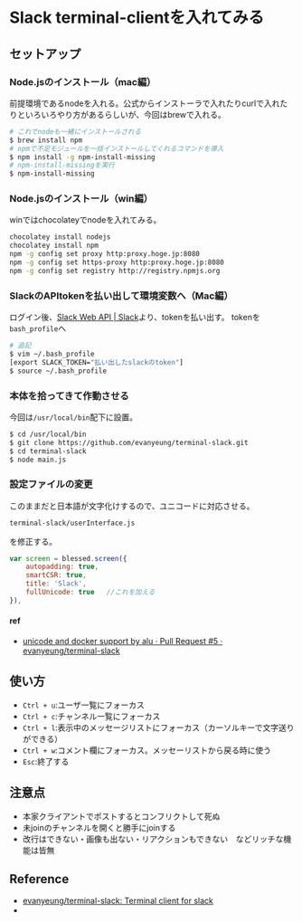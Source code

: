 # Slack terminal-clientを入れてみる
## セットアップ
### Node.jsのインストール（mac編）
前提環境であるnodeを入れる。公式からインストーラで入れたりcurlで入れたりといろいろやり方があるらしいが、今回はbrewで入れる。
```bash
# これでnodeも一緒にインストールされる
$ brew install npm
# npmで不足モジュールを一括インストールしてくれるコマンドを導入
$ npm install -g npm-install-missing
# npm-install-missingを実行
$ npm-install-missing
```
### Node.jsのインストール（win編）
winではchocolateyでnodeを入れてみる。
```bash
chocolatey install nodejs
chocolatey install npm
npm -g config set proxy http:proxy.hoge.jp:8080
npm -g config set https-proxy http:proxy.hoge.jp:8080
npm -g config set registry http://registry.npmjs.org
```

### SlackのAPItokenを払い出して環境変数へ（Mac編）
ログイン後、[Slack Web API | Slack](https://api.slack.com/web)より、tokenを払い出す。
tokenを`bash_profile`へ
```bash
# 追記
$ vim ~/.bash_profile
[export SLACK_TOKEN="払い出したslackのtoken"]
$ source ~/.bash_profile
```

### 本体を拾ってきて作動させる
今回は`/usr/local/bin`配下に設置。
```bash
$ cd /usr/local/bin
$ git clone https://github.com/evanyeung/terminal-slack.git
$ cd terminal-slack
$ node main.js
```
### 設定ファイルの変更
このままだと日本語が文字化けするので、ユニコードに対応させる。
```bash
terminal-slack/userInterface.js
```
を修正する。
```js
var screen = blessed.screen({
    autopadding: true,
    smartCSR: true,
	title: 'Slack',
	fullUnicode: true	//これを加える
}),
```
#### ref
- [unicode and docker support by alu · Pull Request #5 · evanyeung/terminal-slack](https://github.com/evanyeung/terminal-slack/pull/5/commits/a062908cd102e7e3642abd6c18b2046d59c7f202)

## 使い方
- `Ctrl + u`:ユーザ一覧にフォーカス
- `Ctrl + c`:チャンネル一覧にフォーカス
- `Ctrl + l`:表示中のメッセージリストにフォーカス（カーソルキーで文字送りができる）
- `Ctrl + w`:コメント欄にフォーカス。メッセーリストから戻る時に使う
- `Esc`:終了する

## 注意点
- 本家クライアントでポストするとコンフリクトして死ぬ
- 未joinのチャンネルを開くと勝手にjoinする
- 改行はできない・画像も出ない・リアクションもできない　などリッチな機能は皆無

## Reference
- [evanyeung/terminal-slack: Terminal client for slack](https://github.com/evanyeung/terminal-slack)
-
